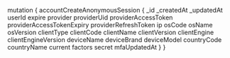 mutation {
    accountCreateAnonymousSession {
        _id
        _createdAt
        _updatedAt
        userId
        expire
        provider
        providerUid
        providerAccessToken
        providerAccessTokenExpiry
        providerRefreshToken
        ip
        osCode
        osName
        osVersion
        clientType
        clientCode
        clientName
        clientVersion
        clientEngine
        clientEngineVersion
        deviceName
        deviceBrand
        deviceModel
        countryCode
        countryName
        current
        factors
        secret
        mfaUpdatedAt
    }
}
